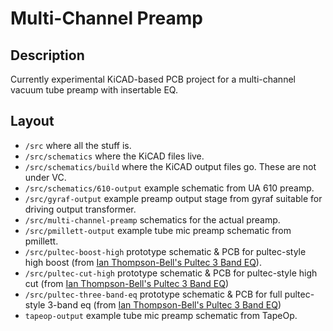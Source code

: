 # Multi-Channel Preamp

## Description
Currently experimental KiCAD-based PCB project for a multi-channel vacuum tube preamp with insertable EQ.

## Layout
* `/src` where all the stuff is.
* `/src/schematics` where the KiCAD files live.
* `/src/schematics/build` where the KiCAD output files go. These are not under VC.
* `/src/schematics/610-output` example schematic from UA 610 preamp.
* `/src/gyraf-output` example preamp output stage from gyraf suitable for driving output transformer.
* `/src/multi-channel-preamp` schematics for the actual preamp.
* `/src/pmillett-output` example tube mic preamp schematic from pmillett.
* `/src/pultec-boost-high` prototype schematic & PCB for pultec-style high boost (from [Ian Thompson-Bell's Pultec 3 Band EQ](https://drive.google.com/drive/folders/0B_n67A1hN3qtfnhqS002NUo2WF9OTkZONDNqc3RBTS05SFlWLU4tbWItYVlZc01zejdrbGM?resourcekey=0-kD50Ger3JRaC0WO6iRfwKg)).
* `/src/pultec-cut-high` prototype schematic & PCB for pultec-style high cut (from [Ian Thompson-Bell's Pultec 3 Band EQ](https://drive.google.com/drive/folders/0B_n67A1hN3qtfnhqS002NUo2WF9OTkZONDNqc3RBTS05SFlWLU4tbWItYVlZc01zejdrbGM?resourcekey=0-kD50Ger3JRaC0WO6iRfwKg))
* `/src/pultec-three-band-eq` prototype schematic & PCB for full pultec-style 3-band eq (from [Ian Thompson-Bell's Pultec 3 Band EQ](https://drive.google.com/drive/folders/0B_n67A1hN3qtfnhqS002NUo2WF9OTkZONDNqc3RBTS05SFlWLU4tbWItYVlZc01zejdrbGM?resourcekey=0-kD50Ger3JRaC0WO6iRfwKg))
* `tapeop-output` example tube mic preamp schematic from TapeOp.
